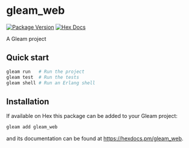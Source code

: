 # gleam_web

[![Package Version](https://img.shields.io/hexpm/v/gleam_web)](https://hex.pm/packages/gleam_web)
[![Hex Docs](https://img.shields.io/badge/hex-docs-ffaff3)](https://hexdocs.pm/gleam_web/)

A Gleam project

## Quick start

```sh
gleam run   # Run the project
gleam test  # Run the tests
gleam shell # Run an Erlang shell
```

## Installation

If available on Hex this package can be added to your Gleam project:

```sh
gleam add gleam_web
```

and its documentation can be found at <https://hexdocs.pm/gleam_web>.
